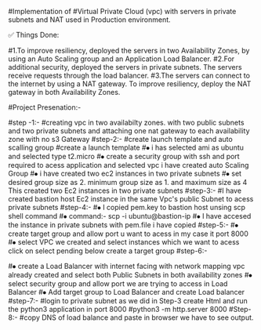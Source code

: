 #Implementation of #Virtual Private Cloud (vpc) with servers in private subnets and NAT used in Production environment.

✅ Things Done:

#1.To improve resiliency, deployed the servers in two Availability Zones, by using an Auto Scaling group and an Application Load Balancer.
#2.For additional security, deployed the servers in private subnets. The servers receive requests through the load balancer.
#3.The servers can connect to the internet by using a NAT gateway. To improve resiliency, deploy the NAT gateway in both Availability Zones.


#Project Presenation:-

#step -1:-
  #creating vpc in two availabilty zones. with two public subnets and two private subnets
  and attaching one nat gateway to each availability zone with no s3 Gateway
#step-2:-
  #create launch template and auto scalling group
  #create a launch template
  #⦁	i has selected ami as ubuntu and selected  type t2.micro
  #⦁	create a security group with ssh and port required to acess application and selected vpc i  have created 
   auto Scaling Group
  #⦁	i have created two ec2 instances in two private subnets
  #⦁	set desired group size as 2. minimum group size as 1. and maximum size as 4
  This created two Ec2 instances in two private subnets 
#step-3:-
  #I have created bastion host Ec2 instance in the same Vpc's public Subnet to acess private subnets 
#step-4:-
  #⦁	I copied pem.key to bastion host unsing scp shell command
  #⦁	command:- scp -i <pemkey path>  <pemkey path> ubuntu@bastion-ip
  #⦁	I have accesed the instance in  private subnets with pem.file i have copied
#step-5:-
  #⦁	create target group and allow port u want to acess in my case it port 8000
  #⦁	select VPC we created  and select instances which we want to acess click on select pending below create a target group
#step-6:-
  
  #⦁	create a Load Balancer with internet facing with network mapping vpc already created and select both Public Subnets in both availability zones
  #⦁	select security group and allow port we are trying to access in Load Balancer
  #⦁	Add  target group to Load Balancer and create Load balancer
#step-7:-
  #login to private subnet as we did in Step-3 create Html and run the python3 application in port 8000
  #python3 -m http.server 8000
#Step-8:-
  #copy DNS of load balance and paste in browser we have to see output.
